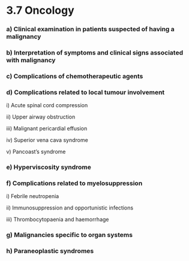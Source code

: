 # 3.7 Oncology

### a\)  Clinical examination in patients suspected of having a malignancy

### b\)  Interpretation of symptoms and clinical signs associated with malignancy

### c\)  Complications of chemotherapeutic agents

### d\)  Complications related to local tumour involvement

i\)  Acute spinal cord compression

ii\)  Upper airway obstruction

iii\)  Malignant pericardial effusion

iv\)  Superior vena cava syndrome

v\)  Pancoast’s syndrome

### e\)  Hyperviscosity syndrome

### f\)  Complications related to myelosuppression

i\)  Febrile neutropenia

ii\)  Immunosuppression and opportunistic infections

iii\)  Thrombocytopaenia and haemorrhage

### g\)  Malignancies specific to organ systems

### h\)  Paraneoplastic syndromes

